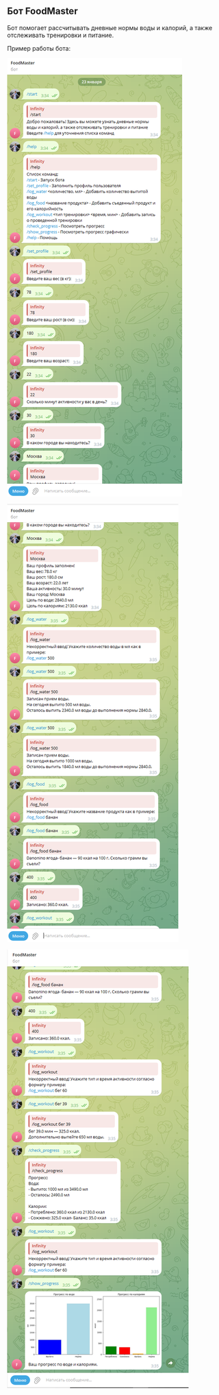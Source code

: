 ## Бот FoodMaster

Бот помогает рассчитывать дневные нормы воды и калорий, а также отслеживать тренировки и питание.

Пример работы бота: 

![media/бот1.png](media/бот1.png)

![media/бот1.png](media/бот2.png)

![media/бот1.png](media/бот3.png)
